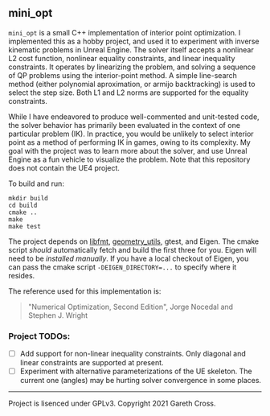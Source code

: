 ## mini_opt

`mini_opt` is a small C++ implementation of interior point optimization. I implemented this as a hobby project, and used it to experiment with inverse kinematic problems in Unreal Engine. The solver itself accepts a nonlinear L2 cost function, nonlinear equality constraints, and linear inequality constraints. It operates by linearizing the problem, and solving a sequence of QP problems using the interior-point method. A simple line-search method (either polynomial aproximation, or armijo backtracking) is used to select the step size. Both L1 and L2 norms are supported for the equality constraints.

While I have endeavored to produce well-commented and unit-tested code, the solver behavior has primarily been evaluated in the context of one particular problem (IK). In practice, you would be unlikely to select interior point as a method of performing IK in games, owing to its complexity. My goal with the project was to learn more about the solver, and use Unreal Engine as a fun vehicle to visualize the problem. Note that this repository does not contain the UE4 project.

To build and run:
```
mkdir build
cd build
cmake ..
make
make test
```
The project depends on [libfmt](https://github.com/fmtlib/fmt), [geometry_utils](https://github.com/gareth-cross/geometry_utils), gtest, and Eigen. The cmake script _should_ automatically fetch and build the first three for you. Eigen will need to be *installed manually*. If you have a local checkout of Eigen, you can pass the cmake script `-DEIGEN_DIRECTORY=...` to specify where it resides.

The reference used for this implementation is:
> "Numerical Optimization, Second Edition", Jorge Nocedal and Stephen J. Wright

### Project TODOs:
- [ ] Add support for non-linear inequality constraints. Only diagonal and linear constraints are supported at present.
- [ ] Experiment with alternative parameterizations of the UE skeleton. The current one (angles) may be hurting solver convergence in some places.

---
Project is lisenced under GPLv3. Copyright 2021 Gareth Cross.